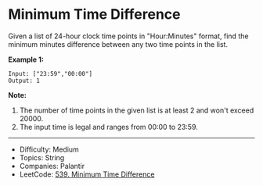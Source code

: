 # Minimum Time Difference

Given a list of 24-hour clock time points in "Hour:Minutes" format, find the minimum minutes difference between any two time points in the list.

**Example 1:**
```
Input: ["23:59","00:00"]
Output: 1
```
**Note:**
1. The number of time points in the given list is at least 2 and won't exceed 20000.
2. The input time is legal and ranges from 00:00 to 23:59.

---

* Difficulty: Medium
* Topics: String
* Companies: Palantir
* LeetCode: [539. Minimum Time Difference](https://leetcode.com/problems/minimum-time-difference/description/)

